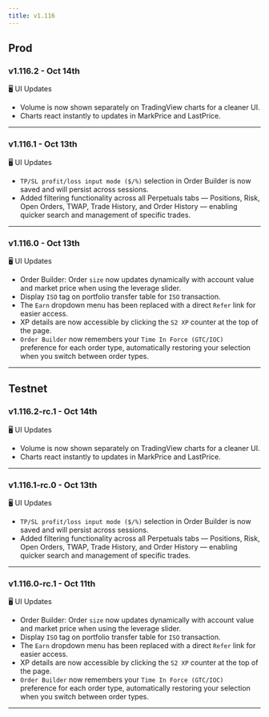 ```yaml
---
title: v1.116
---
```

## Prod
### v1.116.2 - Oct 14th
🖥️ UI Updates
*  Volume is now shown separately on TradingView charts for a cleaner UI.
*  Charts react instantly to updates in MarkPrice and LastPrice.
---
### v1.116.1 - Oct 13th
🖥️ UI Updates
*  `TP/SL profit/loss input mode ($/%)` selection in Order Builder is now saved and will persist across sessions.
*  Added filtering functionality across all Perpetuals tabs — Positions, Risk, Open Orders, TWAP, Trade History, and Order History — enabling quicker search and management of specific trades.
---
### v1.116.0 - Oct 13th
🖥️ UI Updates
* Order Builder: Order `size` now updates dynamically with account value and market price when using the leverage slider.
* Display `ISO` tag on portfolio transfer table for `ISO` transaction.
* The `Earn` dropdown menu has been replaced with a direct `Refer` link for easier access.
* XP details are now accessible by clicking the `S2 XP` counter at the top of the page.
* `Order Builder` now remembers your `Time In Force (GTC/IOC)` preference for each order type, automatically restoring your selection when you switch between order types. 
---


## Testnet
### v1.116.2-rc.1 - Oct 14th
🖥️ UI Updates
*  Volume is now shown separately on TradingView charts for a cleaner UI.
*  Charts react instantly to updates in MarkPrice and LastPrice.
---
### v1.116.1-rc.0 - Oct 13th
🖥️ UI Updates
*  `TP/SL profit/loss input mode ($/%)` selection in Order Builder is now saved and will persist across sessions.
*  Added filtering functionality across all Perpetuals tabs — Positions, Risk, Open Orders, TWAP, Trade History, and Order History — enabling quicker search and management of specific trades.
---
### v1.116.0-rc.1 - Oct 11th
🖥️ UI Updates
* Order Builder: Order `size` now updates dynamically with account value and market price when using the leverage slider.
* Display `ISO` tag on portfolio transfer table for `ISO` transaction.
* The `Earn` dropdown menu has been replaced with a direct `Refer` link for easier access.
* XP details are now accessible by clicking the `S2 XP` counter at the top of the page.
* `Order Builder` now remembers your `Time In Force (GTC/IOC)` preference for each order type, automatically restoring your selection when you switch between order types. 
---

